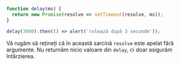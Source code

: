 ```js run
function delay(ms) {
  return new Promise(resolve => setTimeout(resolve, ms));
}

delay(3000).then(() => alert('rulează după 3 secunde'));
```

Vă rugăm să rețineți că în această sarcină `resolve` este apelat fără argumente. Nu returnăm nicio valoare din `delay`, ci doar asigurăm întârzierea.
